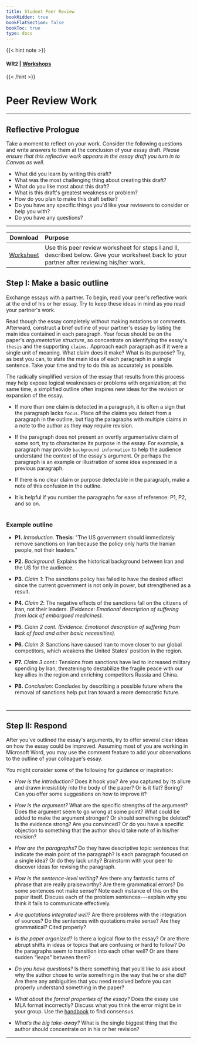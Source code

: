 ```yaml
---
title: Student Peer Review
bookHidden: true
bookFlatSection: false
bookToc: true
type: docs
---
```

{{< hint note >}} 
#### <i class="fas fa-dot-circle"></i>  **WR2** | [**Workshops**](/courses/workshops/) 
{{< /hint >}}


# Peer Review Work

---

## Reflective Prologue

Take a moment to reflect on your work. Consider the following questions and write answers to them at the conclusion of your essay draft. *Please ensure that this reflective work appears in the essay draft you turn in to Canvas as well*.

- What did you learn by writing this draft?
- What was the most challenging thing about creating this draft? 
- What do you like most about this draft?
- What is this draft's greatest weakness or problem?
- How do you plan to make this draft better?
- Do you have any specific things you'd like your reviewers to consider or help you with?
- Do you have any questions?

---

| Download       | Purpose      
| :-------------: |:-------------
|<i class="fa fa-download "></i> [Worksheet](/docs/peer-review.docx)    | Use this peer review worksheet for steps I and II, described below. Give your worksheet back to your partner after reviewing his/her work. 



## Step I: Make a basic outline

Exchange essays with a partner. To begin, read your peer's reflective work at the end of his or her essay. Try to keep these ideas in mind as you read your partner's work. 

Read though the essay completely without making notations or comments. Afterward, construct a brief outline of your partner's essay by listing the main idea contained in each paragraph. Your focus should be on the paper's *argumentative structure*, so concentrate on identifying the essay's `thesis` and the supporting `claims.` Approach each paragraph as if it were a single unit of meaning. What claim does it make? What is its purpose? Try, as best you can, to state the main idea of each paragraph in a single sentence. Take your time and try to do this as accurately as possible.

The radically simplified version of the essay that results from this process may help expose logical weaknesses or problems with organization; at the same time, a simplified outline often inspires new ideas for the revision or expansion of the essay.

- If more than one claim is detected in a paragraph, it is often a sign that the paragraph lacks `focus`. Place *all* the claims you detect from a paragraph in the outline, but flag the paragraphs with multiple claims in a note to the author as they may require revision.

- If the paragraph does not present an overtly argumentative claim of some sort, try to characterize its purpose in the essay. For example, a paragraph may provide `background information` to help the audience understand the context of the essay's argument. Or perhaps the paragraph is an example or illustration of some idea expressed in a previous paragraph. 

- If there is no clear claim or purpose detectable in the paragraph, make a note of this confusion in the outline.

- It is helpful if you number the paragraphs for ease of reference: P1, P2, and so on.


#

<div class="container">
        <div class="raised-edge">

### Example outline

- **P1.** *Introduction*. **Thesis**: "The US government should immediately remove sanctions on Iran because the policy only hurts the Iranian people, not their leaders."

- **P2.** *Background*: Explains the historical background between Iran and the US for the audience.

- **P3.** *Claim 1*: The sanctions policy has failed to have the desired effect since the current government is not only in power, but strengthened as a result.

- **P4.** *Claim 2*: The negative effects of the sanctions fall on the citizens of Iran, not their leaders. *(Evidence: Emotional description of suffering from lack of embargoed medicines).*

- **P5.** *Claim 2 cont.* *(Evidence: Emotional description of suffering from lack of food and other basic necessities).*

- **P6.** *Claim 3*: Sanctions have caused Iran to move closer to our global competitors, which weakens the United States' position in the region.

- **P7.** *Claim 3 cont.*: Tensions from sanctions have led to increased military spending by Iran, threatening to destabilize the fragile peace with our key allies in the region and enriching competitors Russia and China. 

- **P8.** *Conclusion*: Concludes by describing a possible future where the removal of sanctions help put Iran toward a more democratic future.  
          <div class="edge-shadow"></div>
        </div>
      </div>

#
---

## Step II: Respond

After you've outlined the essay's arguments, try to offer several clear ideas on how the essay could be improved. Assuming most of you are working in Microsoft Word, you may use the comment feature to add your observations to the outline of your colleague's essay.

You might consider some of the following for guidance or inspiration:

- *How is the introduction?* Does it hook you? Are you captured by its allure and
drawn irresistibly into the body of the paper? Or is it flat? Boring? Can you offer
some suggestions on how to improve it?

- *How is the argument?* What are the specific strengths of the argument? Does
the argument seem to go wrong at some point? What could be added to make the
argument stronger? Or should something be deleted? Is the evidence strong? Are
you convinced? Or do you have a specific objection to something that the author
should take note of in his/her revision?

- *How are the paragraphs?* Do they have descriptive topic sentences that indicate
the main point of the paragraph? Is each paragraph focused on a single idea? Or
do they lack unity? Brainstorm with your peer to discover ideas for revising the
paragraph.

- *How is the sentence-level writing?* Are there any fantastic turns of phrase that are really praiseworthy? Are there grammatical errors? Do some sentences not make sense? Note each instance of this on the paper itself. Discuss each of the problem sentences---explain why you think it fails to communicate effectively.

- *Are quotations integrated well?* Are there problems with the integration of sources? Do the sentences with quotations make sense? Are they grammatical? Cited properly?

- *Is the paper organized?* Is there a logical flow to the essay? Or are there abrupt shifts in ideas or topics that are confusing or hard to follow? Do the paragraphs seem to transition into each other well? Or are there sudden “leaps” between them?

- *Do you have questions?* Is there
something that you’d like to ask about why the author chose to write something in
the way that he or she did? Are there any ambiguities that you need resolved before
you can properly understand something in the paper?

- *What about the formal properties of the essay?* Does the essay use MLA format
incorrectly? Discuss what you think the error might be in your group. Use the
[handbook](/resources/open-handbook) to find consensus.

- *What’s the big take-away?* What is the single biggest thing that the author should
concentrate on in his or her revision?

---

<!--
<i class="fa fa-cloud-upload-alt"></i> [Submit this assignment to Canvas](https://canvas.dartmouth.edu)
--->


